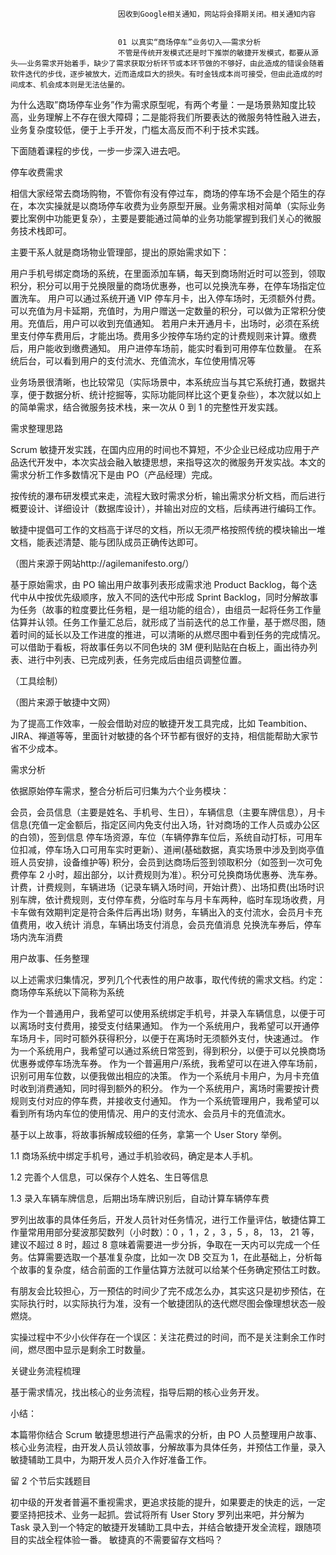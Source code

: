 
                            
                            因收到Google相关通知，网站将会择期关闭。相关通知内容
                            
                            
                            01 以真实“商场停车”业务切入——需求分析
                            不管是传统开发模式还是时下推崇的敏捷开发模式，都要从源头——业务需求开始着手，缺少了需求获取分析环节或本环节做的不够好，由此造成的错误会随着软件迭代的步伐，逐步被放大，近而造成巨大的损失。有时金钱成本尚可接受，但由此造成的时间成本、机会成本则是无法估量的。

为什么选取”商场停车业务”作为需求原型呢，有两个考量：一是场景熟知度比较高，业务理解上不存在很大障碍；二是能将我们所要表达的微服务特性融入进去，业务复杂度较低，便于上手开发，门槛太高反而不利于技术实践。

下面随着课程的步伐，一步一步深入进去吧。

停车收费需求

相信大家经常去商场购物，不管你有没有停过车，商场的停车场不会是个陌生的存在，本次实操就是以商场停车收费为业务原型开展。业务需求相对简单（实际业务要比案例中功能更复杂），主要是要能通过简单的业务功能掌握到我们关心的微服务技术栈即可。

主要干系人就是商场物业管理部，提出的原始需求如下：


用户手机号绑定商场的系统，在里面添加车辆，每天到商场附近时可以签到，领取积分，积分可以用于兑换限量的商场优惠券，也可以兑换洗车券，在停车场指定位置洗车。
用户可以通过系统开通 VIP 停车月卡，出入停车场时，无须额外付费。可以充值为月卡延期，充值时，为用户赠送一定数量的积分，可以做为正常积分使用。充值后，用户可以收到充值通知。
若用户未开通月卡，出场时，必须在系统里支付停车费用后，才能出场。费用多少按停车场约定的计费规则来计算。缴费后，用户能收到缴费通知。
用户进停车场前，能实时看到可用停车位数量。
在系统后台，可以看到用户的支付流水、充值流水，车位使用情况等


业务场景很清晰，也比较常见（实际场景中，本系统应当与其它系统打通，数据共享，便于数据分析、统计挖掘等，实际功能同样比这个更复杂些），本次就以如上的简单需求，结合微服务技术栈，来一次从 0 到 1 的完整性开发实践。

需求整理思路

Scrum 敏捷开发实践，在国内应用的时间也不算短，不少企业已经成功应用于产品迭代开发中，本次实战会融入敏捷思想，来指导这次的微服务开发实战。本文的需求分析工作多数情况下是由 PO（产品经理）完成。

按传统的瀑布研发模式来走，流程大致时需求分析，输出需求分析文档，而后进行概要设计、详细设计（数据库设计），并输出对应的文档，后续再进行编码工作。

敏捷中提倡可工作的文档高于详尽的文档，所以无须严格按照传统的模块输出一堆文档，能表述清楚、能与团队成员正确传达即可。



（图片来源于网站http://agilemanifesto.org/）

基于原始需求，由 PO 输出用户故事列表形成需求池 Product Backlog，每个迭代中从中按优先级顺序，放入不同的迭代中形成 Sprint Backlog，同时分解故事为任务（故事的粒度要比任务粗，是一组功能的组合），由组员一起将任务工作量估算并认领。任务工作量汇总后，就形成了当前迭代的总工作量，基于燃尽图，随着时间的延长以及工作进度的推进，可以清晰的从燃尽图中看到任务的完成情况。可以借助于看板，将故事任务以不同色块的 3M 便利贴贴在白板上，画出待办列表、进行中列表、已完成列表，任务完成后由组员调整位置。

 （工具绘制）



（图片来源于敏捷中文网）

为了提高工作效率，一般会借助对应的敏捷开发工具完成，比如 Teambition、JIRA、禅道等等，里面针对敏捷的各个环节都有很好的支持，相信能帮助大家节省不少成本。

需求分析

依据原始停车需求，整合分析后可归集为六个业务模块：


会员，会员信息（主要是姓名、手机号、生日），车辆信息（主要车牌信息），月卡信息(充值一定金额后，指定区间内免支付出入场，针对商场的工作人员或办公区的白领)，签到信息
停车场资源，车位（车辆停靠车位后，系统自动打标，可用车位扣减，停车场入口可用车实时更新）、道闸(基础数据，真实场景中涉及到岗亭值班人员安排，设备维护等)
积分，会员到达商场后签到领取积分（如签到一次可免费停车 2 小时，超出部分，以计费规则为准）。积分可兑换商场优惠券、洗车券。
计费，计费规则，车辆进场（记录车辆入场时间，开始计费）、出场扣费(出场时识别车牌，依计费规则，支付停车费，分临时车与月卡车两种，临时车现场收费，月卡车做有效期判定是符合条件后再出场)
财务，车辆出入的支付流水，会员月卡充值费用，收入统计
消息，车辆出场支付消息，会员充值消息
兑换洗车券后，停车场内洗车消费


用户故事、任务整理

以上述需求归集情况，罗列几个代表性的用户故事，取代传统的需求文档。约定：商场停车系统以下简称为系统


作为一个普通用户，我希望可以使用系统绑定手机号，并录入车辆信息，以便于可以离场时支付费用，接受支付结果通知。
作为一个系统用户，我希望可以开通停车场月卡，同时可额外获得积分，以便于在离场时无须额外支付，快速通过。
作为一个系统用户，我希望可以通过系统日常签到，得到积分，以便于可以兑换商场优惠券或停车场洗车券。
作为一个普遍用户/系统，我希望可以在进入停车场前，识别可用车位数，以便我做出相应的决策。
作为一个系统月卡用户，为月卡充值时收到消费通知，同时得到额外的积分。
作为一个系统用户，离场时需要按计费规则支付对应的停车费，并接收支付通知。
作为一个系统管理用户，我希望可以看到所有场内车位的使用情况、用户的支付流水、会员月卡的充值流水。


基于以上故事，将故事拆解成较细的任务，拿第一个 User Story 举例。

1.1 商场系统中绑定手机号，通过手机验收码，确定是本人手机。

1.2 完善个人信息，可以保存个人姓名、生日等信息

1.3 录入车辆车牌信息，后期出场车牌识别后，自动计算车辆停车费

罗列出故事的具体任务后，开发人员针对任务情况，进行工作量评估，敏捷估算工作量常用用部分斐波那契数列（小时数）：0 ，1 ，2 ，3 ，5 ，8， 13， 21 等，建议不超过 8 时，超过 8 意味着需要进一步分拆，争取在一天内可以完成一个任务。估算需要选取一个基准复杂度，比如一次 DB 交互为 1，在此基础上，分析每个故事的复杂度，结合前面的工作量估算方法就可以给某个任务确定预估工时数。

有朋友会比较担心，万一预估的时间少了完不成怎么办，其实这只是初步预估，在实际执行时，以实际执行为准，没有一个敏捷团队的迭代燃尽图会像理想状态一般燃烧。

实操过程中不少小伙伴存在一个误区：关注花费过的时间，而不是关注剩余工作时间，燃尽图中显示是剩余工时数量。

关键业务流程梳理

基于需求情况，找出核心的业务流程，指导后期的核心业务开发。



小结：

本篇带你结合 Scrum 敏捷思想进行产品需求的分析，由 PO 人员整理用户故事、核心业务流程，由开发人员认领故事，分解故事为具体任务，并预估工作量，录入敏捷辅助工具中，为期开发人员介入作好准备工作。

留 2 个节后实践题目


初中级的开发者普遍不重视需求，更追求技能的提升，如果要走的快走的远，一定要坚持把技术、业务一起抓。尝试将所有 User Story 罗列出来吧，并分解为 Task 录入到一个特定的敏捷开发辅助工具中去，并结合敏捷开发全流程，跟随项目的实战全程体验一番。
敏捷真的不需要留存文档吗？


                        
                        
                            